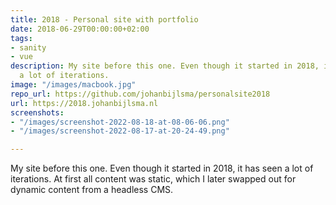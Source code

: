 ```yaml
---
title: 2018 - Personal site with portfolio
date: 2018-06-29T00:00:00+02:00
tags:
- sanity
- vue
description: My site before this one. Even though it started in 2018, it has seen
  a lot of iterations.
image: "/images/macbook.jpg"
repo_url: https://github.com/johanbijlsma/personalsite2018
url: https://2018.johanbijlsma.nl
screenshots:
- "/images/screenshot-2022-08-18-at-08-06-06.png"
- "/images/screenshot-2022-08-17-at-20-24-49.png"

---
```

My site before this one. Even though it started in 2018, it has seen a lot of iterations. At first all content was static, which I later swapped out for dynamic content from a headless CMS. 